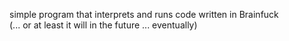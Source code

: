 simple program that interprets and runs code written in Brainfuck  
(... or at least it will in the future ... eventually)